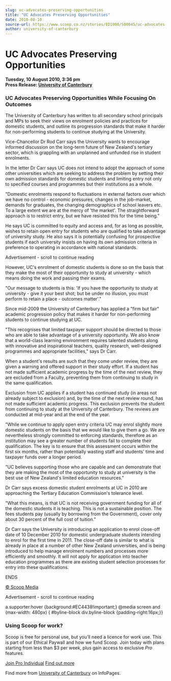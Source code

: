 ```yaml
---
slug: uc-advocates-preserving-opportunities
title: "UC Advocates Preserving Opportunities"
date: 2010-08-10
source-url: https://www.scoop.co.nz/stories/ED1008/S00045/uc-advocates-preserving-opportunities.htm
author: university-of-canterbury
---
```

UC Advocates Preserving Opportunities
=====================================

**Tuesday, 10 August 2010, 3:36 pm**  
**Press Release: [University of Canterbury](https://info.scoop.co.nz/University_of_Canterbury)**

### UC Advocates Preserving Opportunities While Focusing On Outcomes

The University of Canterbury has written to all secondary school principals and MPs to seek their views on enrolment policies and practices for domestic students, and outline its progression standards that make it harder for non-performing students to continue studying at the University.

Vice-Chancellor Dr Rod Carr says the University wants to encourage informed discussion on the long-term future of New Zealand's tertiary sector, which is grappling with an unplanned and unfunded rise in student enrolments.

In the letter Dr Carr says UC does not intend to adopt the approach of some other universities which are seeking to address the problem by setting their own admission standards for domestic students and limiting entry not only to specified courses and programmes but their institutions as a whole.

\"Domestic enrolments respond to fluctuations in external factors over which we have no control - economic pressures, changes in the job-market, demands for graduates, the changing demographics of school leavers etc. To a large extent we are at the mercy of 'the market'. The straightforward approach is to restrict entry, but we have resisted this for the time being."

He says UC is committed to equity and access and, for as long as possible, wishes to retain open entry for students who are qualified to take advantage of university study. He also says it is potentially confusing for prospective students if each university insists on having its own admission criteria in preference to operating in accordance with national standards.

Advertisement - scroll to continue reading





However, UC's enrolment of domestic students is done so on the basis that they make the most of their opportunity to study at university - which means doing the work and passing their exams.

"Our message to students is this: 'If you have the opportunity to study at university - give it your best shot; but be under no illusion, you must perform to retain a place - outcomes matter'."

Since mid-2009 the University of Canterbury has applied a "firm but fair" academic progression policy that makes it harder for non-performing students to continue studying at UC.

"This recognises that limited taxpayer support should be directed to those who are able to take advantage of a university opportunity. We also know that a world-class learning environment requires talented students along with innovative and inspirational teachers, quality research, well-designed programmes and appropriate facilities," says Dr Carr.

When a student's results are such that they come under review, they are given a warning and offered support in their study effort. If a student has not made sufficient academic progress by the time of the next review, they are excluded from a Faculty, preventing them from continuing to study in the same qualification.

Exclusion from UC applies if a student has continued study (in areas not already subject to exclusion) and, by the time of the next review round, has not made sufficient academic progress. This exclusion prevents the student from continuing to study at the University of Canterbury. The reviews are conducted at mid-year and at the end of the year.

"While we continue to apply open entry criteria UC may enrol slightly more domestic students on the basis that we would like to give them a go. We are nevertheless strongly committed to enforcing standards, therefore as an institution may see a greater number of students fail to complete their qualification. The key is to ensure that this assessment occurs within the first six months, rather than potentially wasting staff and students' time and taxpayer funds over a longer period.

"UC believes supporting those who are capable and can demonstrate that they are making the most of the opportunity to study at university is the best use of New Zealand's limited education resources."

Dr Carr says excess domestic student enrolments at UC in 2010 are approaching the Tertiary Education Commission's tolerance level.

"What this means, is that UC is not receiving government funding for all of the domestic students it is teaching. This is not a sustainable position. The fees students pay (usually by borrowing from the Government), cover only about 30 percent of the full cost of tuition."

Dr Carr says the University is introducing an application to enrol close-off date of 10 December 2010 for domestic undergraduate students intending to enrol for the first time in 2011. The close-off date is similar to what is already in place at a number of other New Zealand universities, and is being introduced to help manage enrolment numbers and processes more efficiently and smoothly. It will not apply for application into teacher education programmes as there are existing student selection processes for entry into these qualifications.

ENDS  

[© Scoop Media](http://www.scoop.co.nz/about/terms.html)  

Advertisement - scroll to continue reading



a.supporter:hover {background:#EC4438!important;} @media screen and (max-width: 480px) { #byline-block div.byline-block {padding-right:16px;}}

### Using Scoop for work?

Scoop is free for personal use, but you’ll need a licence for work use. This is part of our Ethical Paywall and how we fund Scoop. Join today with plans starting from less than $3 per week, plus gain access to exclusive _Pro_ features.  
  
[Join Pro Individual](https://pro.scoop.co.nz/Individual/?from=ProIn24) [Find out more](https://pro.scoop.co.nz/using-scoop-for-work/?from=ProIn24)

Find more from [University of Canterbury](https://info.scoop.co.nz/University_of_Canterbury) on InfoPages.